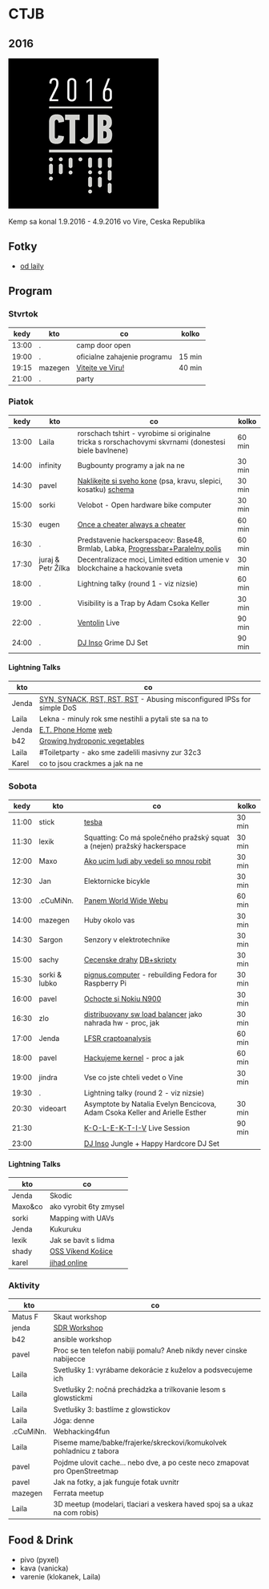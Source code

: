 # CTJB

## 2016

![ranecko](2016/ranecko.png)

Kemp sa konal 1.9.2016 - 4.9.2016 vo Vire, Ceska Republika

## Fotky

* [od laily](https://imgur.com/a/Vd1G0)

## Program

### Stvrtok

| kedy  | kto     | co                                   | kolko  |
|-------|---------|--------------------------------------|--------|
| 13:00 | .       | camp door open                       |        |
| 19:00 | .       | oficialne zahajenie programu         | 15 min |
| 19:15 | mazegen | [Vitejte ve Viru!](2016/welcome.pdf) | 40 min |
| 21:00 | .       | party                                |        |

### Piatok

| kedy  | kto                | co                                                                                                    | kolko  |
|-------|--------------------|-------------------------------------------------------------------------------------------------------|--------|
| 13:00 | Laila              | rorschach tshirt - vyrobime si originalne tricka s rorschachovymi skvrnami (donestesi biele bavlnene) | 60 min |
| 14:00 | infinity           | Bugbounty programy a jak na ne                                                                        | 30 min |
| 14:30 | pavel              | [Naklikejte si sveho kone](2016/klikr.pdf) (psa, kravu, slepici, kosatku) [schema](2016/dsc02547.jpg) | 30 min |
| 15:00 | sorki              | Velobot - Open hardware bike computer                                                                 | 30 min |
| 15:30 | eugen              | [Once a cheater always a cheater](2016/cheaters.pdf)                                                  | 60 min |
| 16:30 | .                  | Predstavenie hackerspaceov: Base48, Brmlab, Labka, [Progressbar+Paralelny polis](2016/pgb_pp.pdf)     | 60 min |
| 17:30 | juraj & Petr Žílka | Decentralizace moci, Limited edition umenie v blockchaine a hackovanie sveta                          | 30 min |
| 18:00 | .                  | Lightning talky (round 1 - viz nizsie)                                                                | 60 min |
| 19:00 | .                  | Visibility is a Trap by Adam Csoka Keller                                                             | 30 min |
| 22:00 | .                  | [Ventolin](https://www.youtube.com/watch?v=_94m_hqorug) Live                                          | 90 min |
| 24:00 | .                  | [DJ Inso](https://soundcloud.com/bwoxmass/bwo-x-mass-mix-01-by-inso) Grime DJ Set                     | 90 min |

#### Lightning Talks

| kto   | co                                                                                            |
|-------|-----------------------------------------------------------------------------------------------|
| Jenda | [SYN, SYNACK, RST, RST, RST](2016/syn-synack.pdf) - Abusing misconfigured IPSs for simple DoS |
| Laila | Lekna - minuly rok sme nestihli a pytali ste sa na to                                         |
| Jenda | [E.T. Phone Home](2016/et.pdf) [web](https://brmlab.cz/user/jenda/et)                         |
| b42   | [Growing hydroponic vegetables](2016/hydroponics.pdf)                                         |
| Laila | #Toiletparty - ako sme zadelili masivny zur 32c3                                              |
| Karel | co to jsou crackmes a jak na ne                                                               |

### Sobota

| kedy  | kto           | co                                                                            | kolko  |
|-------|---------------|-------------------------------------------------------------------------------|--------|
| 11:00 | stick         | [tesba](https://www.youtube.com/watch?v=S3bpeeNh-a8)                          | 30 min |
| 11:30 | lexik         | Squatting: Co má společného pražský squat a (nejen) pražský hackerspace       | 30 min |
| 12:00 | Maxo          | [Ako ucim ludi aby vedeli so mnou robit](2016/maxo.pdf)                       | 30 min |
| 12:30 | Jan           | Elektornicke bicykle                                                          | 30 min |
| 13:00 | .cCuMiNn.     | [Panem World Wide Webu](2016/panem_www.pdf)                                   | 60 min |
| 14:00 | mazegen       | Huby okolo vas                                                                | 30 min |
| 14:30 | Sargon        | Senzory v elektrotechnike                                                     | 30 min |
| 15:00 | sachy         | [Cecenske drahy](2016/cecenske_drahy.pdf) [DB+skripty](http://brmcd.s0c4.net) | 30 min |
| 15:30 | sorki & lubko | [pignus.computer](https://pignus.computer) - rebuilding Fedora for Raspberry Pi | 30 min |
| 16:00 | pavel         | [Ochocte si Nokiu N900](2016/nokia_n900.pdf)                                  | 30 min |
| 16:30 | zlo           | [distribuovany sw load balancer](2016/lb.pdf) jako nahrada hw - proc, jak     | 30 min |
| 17:00 | Jenda         | [LFSR craptoanalysis](https://www.youtube.com/watch?v=IA3NaCoA_v4)            | 60 min |
| 18:00 | pavel         | [Hackujeme kernel](2016/kernel.pdf) - proc a jak                              | 60 min |
| 19:00 | jindra        | Vse co jste chteli vedet o Vine                                               | 30 min |
| 19:30 | .             | Lightning talky (round 2 - viz nizsie)                                        |        |
| 20:30 | videoart      | Asymptote by Natalia Evelyn Bencicova, Adam Csoka Keller and Arielle Esther   | 30 min |
| 21:30 |               | [K-O-L-E-K-T-I-V](https://vimeo.com/115139427) Live Session                   | 90 min |
| 23:00 |               | [DJ Inso](https://soundcloud.com/bwoxmass/bwo-x-mass-mix-01-by-inso) Jungle + Happy Hardcore DJ Set | |

#### Lightning Talks

| kto     | co                                                          |
|---------|-------------------------------------------------------------|
| Jenda   | Skodic                                                      |
| Maxo&co | ako vyrobit 6ty zmysel                                      |
| sorki   | Mapping with UAVs                                           |
| Jenda   | Kukuruku                                                    |
| lexik   | Jak se bavit s lidma                                        |
| shady   | [OSS Víkend Košice](2016/ossvikend.pdf)                     |
| karel   | [jihad online](https://www.youtube.com/watch?v=kNc2NfTOE4k) |

### Aktivity

| kto       | co                                                                          |
|-----------|-----------------------------------------------------------------------------|
| Matus F   | Skaut workshop                                                              |
| jenda     | [SDR Workshop](https://www.youtube.com/watch?v=i1ZB70nPF-g)                 |
| b42       | ansible workshop                                                            |
| pavel     | Proc se ten telefon nabiji pomalu? Aneb nikdy never cinske nabijecce        |
| Laila     | Svetlušky 1: vyrábame dekorácie z kuželov a podsvecujeme ich                |
| Laila     | Svetlušky 2: nočná prechádzka a trilkovanie lesom s glowstickmi             |
| Laila     | Svetlušky 3: bastlíme z glowstickov                                         |
| Laila     | Jóga: denne                                                                 |
| .cCuMiNn. | Webhacking4fun                                                              |
| Laila     | Piseme mame/babke/frajerke/skreckovi/komukolvek pohladnicu z tabora         |
| pavel     | Pojdme ulovit cache... nebo dve, a po ceste neco zmapovat pro OpenStreetmap |
| pavel     | Jak na fotky, a jak funguje fotak uvnitr                                    |
| mazegen   | Ferrata meetup                                                              |
| Laila     | 3D meetup (modelari, tlaciari a veskera haved spoj sa a ukaz na com robis)  |

## Food & Drink

* pivo (pyxel)
* kava (vanicka)
* varenie (klokanek, Laila)
